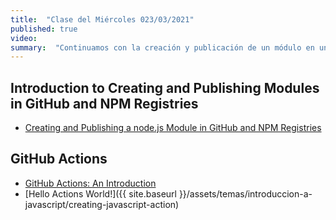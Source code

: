 ```yaml
---
title:  "Clase del Miércoles 023/03/2021"
published: true
video: 
summary:  "Continuamos con la creación y publicación de un módulo en un registry"  
---
```



## Introduction to Creating and Publishing  Modules in GitHub and NPM Registries

* [Creating and Publishing a node.js Module in GitHub and NPM Registries]({{site.baseurl}}/assets/temas/introduccion-a-javascript/creating-and-publishing-npm-module#scopes-and-registries)

## GitHub Actions

* [GitHub Actions: An Introduction]({{site.baseurl}}/assets/temas/introduccion-a-javascript/github-actions)
* [Hello Actions World!]({{ site.baseurl }}/assets/temas/introduccion-a-javascript/creating-javascript-action)
